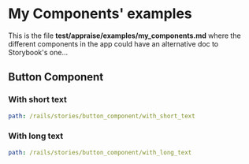 # My Components' examples

This is the file __test/appraise/examples/my_components.md__ where the different components in the app could have an alternative doc to Storybook's one...

## Button Component
### With short text
~~~yaml example="Button w short text" fixture="url.js"
path: /rails/stories/button_component/with_short_text
~~~

### With long text
~~~yaml example="Button w long text" fixture="url.js"
path: /rails/stories/button_component/with_long_text
~~~
